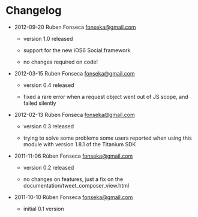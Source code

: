 # Changelog

- 2012-09-20 Ruben Fonseca <fonseka@gmail.com>

    * version 1.0 released

    * support for the new iOS6 Social.framework

    * no changes required on code!

- 2012-03-15 Ruben Fonseca <fonseka@gmail.com>

    * version 0.4 released

    * fixed a rare error when a request object went out of JS scope, and failed silently

- 2012-02-13 Rúben Fonseca <fonseka@gmail.com>

    * version 0.3 released

    * trying to solve some problems some users reported when using this module
      with version 1.8.1 of the Titanium SDK

- 2011-11-06 Rúben Fonseca <fonseka@gmail.com>

    * version 0.2 released
    
    * no changes on features, just a fix on the documentation/tweet_composer_view.html

- 2011-10-10 Rúben Fonseca <fonseka@gmail.com>

    * initial 0.1 version

